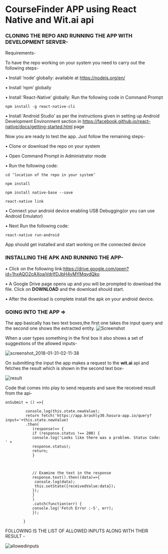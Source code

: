 # CourseFinder APP using React Native and Wit.ai api

### CLONING THE REPO AND RUNNING THE APP WITH DEVELOPMENT SERVER-

Requirements-

To have the repo working on your system you need to carry out the following steps-

•	Install ‘node’ globally: available at https://nodejs.org/en/

•	Install ‘npm’ globally

•	Install ‘React-Native’ globally: Run the following code in Command Prompt
```
npm install -g react-native-cli
```
•	Install ‘Android Studio’ as per the instructions given in setting up Android Development Environment section in https://facebook.github.io/react-native/docs/getting-started.html page

Now you are ready to test the app. Just follow the remaining steps-

•	Clone or download the repo on your system

•	Open Command Prompt in Administrator mode

•	Run the following code:
```
cd ‘location of the repo in your system’

npm install

npm install native-base --save

react-native link
```
•	Connect your android device enabling USB Debugging(or you can use Android Emulator)

•	Next Run the following code:
```
react-native run-android
```
App should get installed and start working on the connected device

### INSTALLING THE APK AND RUNNING THE APP-

•	Click on the following link:https://drive.google.com/open?id=1hxAQO2cAXoajVdrlfDJbH4yMYMqydQko

•	A Google Drive page opens up and you will be prompted to download the file. Click on **DOWNLOAD** and the download should start. 

•	After the download is complete install the apk on your android device.

### GOING INTO THE APP =>
The app basically has two text boxes,the first one takes the input query and the second one shows the extracted entity. 
![Screenshot](https://user-images.githubusercontent.com/30779692/35636017-e945a97a-06d5-11e8-851c-e40814601496.png)

When a user types something in the first box it also shows a set of suggestions of the allowed inputs-

![screenshot_2018-01-31-02-11-38](https://user-images.githubusercontent.com/30779692/35636502-534cea44-06d7-11e8-9f7d-8eec6acd07b2.png)

On submitting the input the app makes a request to the **wit.ai** api and fetches the result which is shown in the second text box-

![result](https://user-images.githubusercontent.com/30779692/35636664-eb3eeee2-06d7-11e8-8548-2e01fda3dacc.png)

Code that comes into play to send requests and save the received result from the api-

```
onSubmit = () =>{

         console.log(this.state.newValue);
         return fetch('https://app.brashly30.hasura-app.io/query?input='+this.state.newValue)
         .then(
            (response)=> {
            if (response.status !== 200) {
            console.log('Looks like there was a problem. Status Code: ' +
            response.status);
            return;
            }



            // Examine the text in the response
            response.text().then((data)=>{
             console.log(data);
             this.setState({receivedValue:data});
            });
            }
            )
            .catch(function(err) {
            console.log('Fetch Error :-S', err);
            });

        }

```
FOLLOWING IS THE LIST OF ALLOWED INPUTS ALONG WITH THEIR RESULT -

![allowedinputs](https://user-images.githubusercontent.com/30779692/35638866-4fdbeb6a-06de-11e8-9f16-f71e38f84a56.png)

